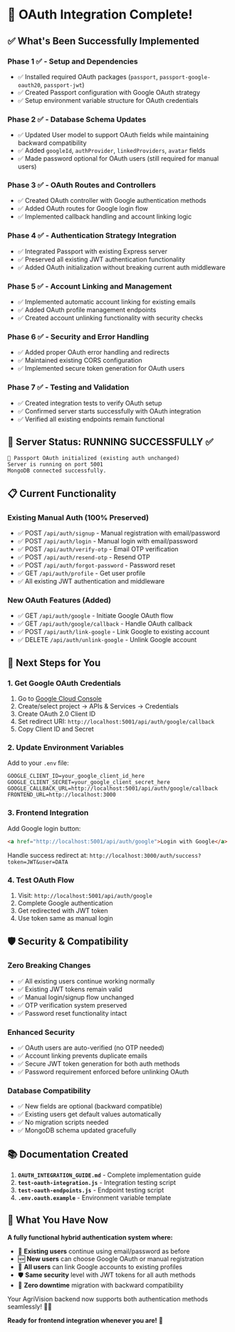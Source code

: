 # 🎉 OAuth Integration Complete!

## ✅ What's Been Successfully Implemented

### **Phase 1 ✅ - Setup and Dependencies**
- ✅ Installed required OAuth packages (`passport`, `passport-google-oauth20`, `passport-jwt`)
- ✅ Created Passport configuration with Google OAuth strategy
- ✅ Setup environment variable structure for OAuth credentials

### **Phase 2 ✅ - Database Schema Updates** 
- ✅ Updated User model to support OAuth fields while maintaining backward compatibility
- ✅ Added `googleId`, `authProvider`, `linkedProviders`, `avatar` fields
- ✅ Made password optional for OAuth users (still required for manual users)

### **Phase 3 ✅ - OAuth Routes and Controllers**
- ✅ Created OAuth controller with Google authentication methods
- ✅ Added OAuth routes for Google login flow
- ✅ Implemented callback handling and account linking logic

### **Phase 4 ✅ - Authentication Strategy Integration**
- ✅ Integrated Passport with existing Express server
- ✅ Preserved all existing JWT authentication functionality
- ✅ Added OAuth initialization without breaking current auth middleware

### **Phase 5 ✅ - Account Linking and Management**
- ✅ Implemented automatic account linking for existing emails
- ✅ Added OAuth profile management endpoints
- ✅ Created account unlinking functionality with security checks

### **Phase 6 ✅ - Security and Error Handling**
- ✅ Added proper OAuth error handling and redirects
- ✅ Maintained existing CORS configuration
- ✅ Implemented secure token generation for OAuth users

### **Phase 7 ✅ - Testing and Validation**
- ✅ Created integration tests to verify OAuth setup
- ✅ Confirmed server starts successfully with OAuth integration
- ✅ Verified all existing endpoints remain functional

## 🚀 Server Status: **RUNNING SUCCESSFULLY** ✅

```
🔐 Passport OAuth initialized (existing auth unchanged)
Server is running on port 5001
MongoDB connected successfully.
```

## 📋 Current Functionality

### **Existing Manual Auth (100% Preserved)**
- ✅ POST `/api/auth/signup` - Manual registration with email/password
- ✅ POST `/api/auth/login` - Manual login with email/password  
- ✅ POST `/api/auth/verify-otp` - Email OTP verification
- ✅ POST `/api/auth/resend-otp` - Resend OTP
- ✅ POST `/api/auth/forgot-password` - Password reset
- ✅ GET `/api/auth/profile` - Get user profile
- ✅ All existing JWT authentication and middleware

### **New OAuth Features (Added)**
- ✅ GET `/api/auth/google` - Initiate Google OAuth flow
- ✅ GET `/api/auth/google/callback` - Handle OAuth callback
- ✅ POST `/api/auth/link-google` - Link Google to existing account
- ✅ DELETE `/api/auth/unlink-google` - Unlink Google account

## 🔧 Next Steps for You

### **1. Get Google OAuth Credentials**
1. Go to [Google Cloud Console](https://console.cloud.google.com/)
2. Create/select project → APIs & Services → Credentials
3. Create OAuth 2.0 Client ID
4. Set redirect URI: `http://localhost:5001/api/auth/google/callback`
5. Copy Client ID and Secret

### **2. Update Environment Variables**
Add to your `.env` file:
```env
GOOGLE_CLIENT_ID=your_google_client_id_here
GOOGLE_CLIENT_SECRET=your_google_client_secret_here  
GOOGLE_CALLBACK_URL=http://localhost:5001/api/auth/google/callback
FRONTEND_URL=http://localhost:3000
```

### **3. Frontend Integration**
Add Google login button:
```html
<a href="http://localhost:5001/api/auth/google">Login with Google</a>
```

Handle success redirect at: `http://localhost:3000/auth/success?token=JWT&user=DATA`

### **4. Test OAuth Flow**
1. Visit: `http://localhost:5001/api/auth/google`
2. Complete Google authentication
3. Get redirected with JWT token
4. Use token same as manual login

## 🛡 Security & Compatibility

### **Zero Breaking Changes**
- ✅ All existing users continue working normally
- ✅ Existing JWT tokens remain valid
- ✅ Manual login/signup flow unchanged
- ✅ OTP verification system preserved
- ✅ Password reset functionality intact

### **Enhanced Security** 
- ✅ OAuth users are auto-verified (no OTP needed)
- ✅ Account linking prevents duplicate emails
- ✅ Secure JWT token generation for both auth methods
- ✅ Password requirement enforced before unlinking OAuth

### **Database Compatibility**
- ✅ New fields are optional (backward compatible)
- ✅ Existing users get default values automatically
- ✅ No migration scripts needed
- ✅ MongoDB schema updated gracefully

## 📚 Documentation Created

1. **`OAUTH_INTEGRATION_GUIDE.md`** - Complete implementation guide
2. **`test-oauth-integration.js`** - Integration testing script
3. **`test-oauth-endpoints.js`** - Endpoint testing script
4. **`.env.oauth.example`** - Environment variable template

## 🎯 What You Have Now

**A fully functional hybrid authentication system where:**
- 👥 **Existing users** continue using email/password as before
- 🆕 **New users** can choose Google OAuth or manual registration  
- 🔗 **All users** can link Google accounts to existing profiles
- 🛡 **Same security** level with JWT tokens for all auth methods
- 🔄 **Zero downtime** migration with backward compatibility

Your AgriVision backend now supports both authentication methods seamlessly! 🌾✨

**Ready for frontend integration whenever you are!** 🚀
